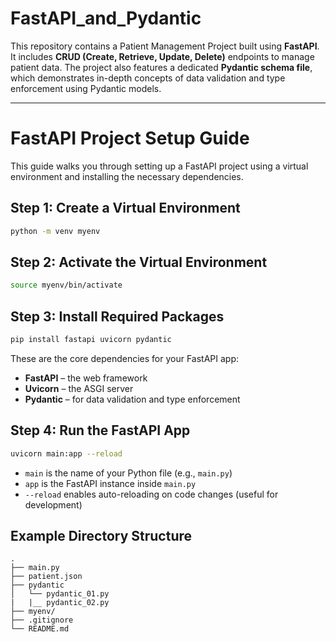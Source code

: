 #  FastAPI_and_Pydantic

This repository contains a Patient Management Project built using **FastAPI**. It includes **CRUD (Create, Retrieve, Update, Delete)** endpoints to manage patient data. The project also features a dedicated **Pydantic schema file**, which demonstrates in-depth concepts of data validation and type enforcement using Pydantic models.

---

#  FastAPI Project Setup Guide

This guide walks you through setting up a FastAPI project using a virtual environment and installing the necessary dependencies.

##  Step 1: Create a Virtual Environment

```bash
python -m venv myenv
```

##  Step 2: Activate the Virtual Environment

```bash
source myenv/bin/activate
```

##  Step 3: Install Required Packages

```bash
pip install fastapi uvicorn pydantic
```

These are the core dependencies for your FastAPI app:

- **FastAPI** – the web framework  
- **Uvicorn** – the ASGI server  
- **Pydantic** – for data validation and type enforcement

##  Step 4: Run the FastAPI App

```bash
uvicorn main:app --reload
```

- `main` is the name of your Python file (e.g., `main.py`)  
- `app` is the FastAPI instance inside `main.py`  
- `--reload` enables auto-reloading on code changes (useful for development)

##  Example Directory Structure

```
.
├── main.py
├── patient.json
├── pydantic
│   └── pydantic_01.py
|   |__ pydantic_02.py
├── myenv/
├── .gitignore
└── README.md
```

